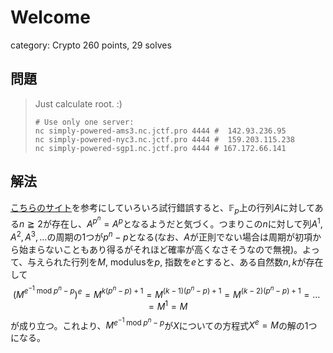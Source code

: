 # Welcome
category: Crypto
260 points, 29 solves

## 問題
> Just calculate root. :)
> ```
> # Use only one server:
> nc simply-powered-ams3.nc.jctf.pro 4444 #  142.93.236.95
> nc simply-powered-nyc3.nc.jctf.pro 4444 #  159.203.115.238
> nc simply-powered-sgp1.nc.jctf.pro 4444 # 167.172.66.141
> ```

## 解法
[こちらのサイト](https://maspypy.com/数学-n乗の計算#toc10)を参考にしていろいろ試行錯誤すると、$\mathbb F_p$上の行列$A$に対してある$n\geqq2$が存在し、$A^{p^n}=A^p$となるようだと気づく。つまりこの$n$に対して列$A^1,A^2,A^3,\ldots$の周期の1つが$p^n-p$となる(なお、$A$が正則でない場合は周期が初項から始まらないこともあり得るがそれほど確率が高くなさそうなので無視)。よって、与えられた行列を$M,$ modulusを$p,$ 指数を$e$とすると、ある自然数$n,k$が存在して
$$(M^{e^{-1}\;\mathrm{mod}\;p^n-p})^e=M^{k(p^n-p)+1}=M^{(k-1)(p^n-p)+1}=M^{(k-2)(p^n-p)+1}=\dots=M^1=M$$
が成り立つ。これより、$M^{e^{-1}\;\mathrm{mod}\;p^n-p}$が$X$についての方程式$X^e=M$の解の1つになる。
